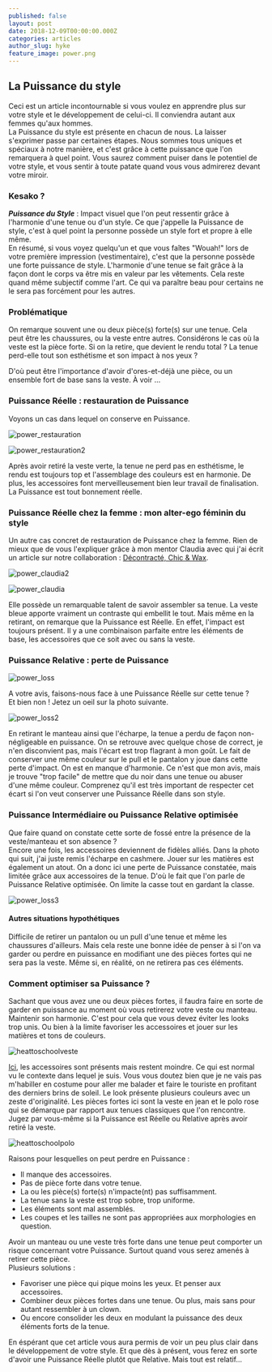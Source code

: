 ```yaml
---
published: false
layout: post
date: 2018-12-09T00:00:00.000Z
categories: articles
author_slug: hyke
feature_image: power.png
---
```

## La Puissance du style 

Ceci est un article incontournable si vous voulez en apprendre plus sur votre style et le développement de celui-ci. Il conviendra autant aux femmes qu'aux hommes.  
La Puissance du style est présente en chacun de nous. La laisser s'exprimer passe par certaines étapes. Nous sommes tous uniques et spéciaux à notre manière, et c'est grâce à cette puissance que l'on remarquera à quel point. Vous saurez comment puiser dans le potentiel de votre style, et vous sentir à toute patate quand vous vous admirerez devant votre miroir.  

### Kesako ?

***Puissance du Style*** : Impact visuel que l'on peut ressentir grâce à l'harmonie d'une tenue ou d'un style. Ce que j'appelle la Puissance de style, c'est à quel point la personne possède un style fort et propre à elle même.  
En résumé, si vous voyez quelqu'un et que vous faîtes "Wouah!" lors de votre première impression (vestimentaire), c'est que la personne possède une forte puissance de style. L'harmonie d'une tenue se fait grâce à la façon dont le corps va être mis en valeur par les vêtements. Cela reste quand même subjectif comme l'art. Ce qui va paraître beau pour certains ne le sera pas forcément pour les autres.

### Problématique

On remarque souvent une ou deux pièce(s) forte(s) sur une tenue. Cela peut être les chaussures, ou la veste entre autres. Considérons le cas où la veste est la pièce forte. Si on la retire, que devient le rendu total ? La tenue perd-elle tout son esthétisme et son impact à nos yeux ? 

D'où peut être l'importance d'avoir d'ores-et-déjà une pièce, ou un ensemble fort de base sans la veste. À voir ...

### Puissance Réelle : restauration de Puissance

Voyons un cas dans lequel on conserve en Puissance.

![power_restauration]({{site.url}}/{{site.baseurl}}img/power_restauration.jpg)

![power_restauration2]({{site.url}}/{{site.baseurl}}img/power_restauration2.jpg)

Après avoir retiré la veste verte, la tenue ne perd pas en esthétisme, le rendu est toujours top et l'assemblage des couleurs est en harmonie. De plus, les accessoires font merveilleusement bien leur travail de finalisation. La Puissance est tout bonnement réelle.

### Puissance Réelle chez la femme : mon alter-ego féminin du style

Un autre cas concret de restauration de Puissance chez la femme. Rien de mieux que de vous l'expliquer grâce à mon mentor Claudia avec qui j'ai écrit un article sur notre collaboration : [Décontracté, Chic & Wax](http://www.crevardstyle.com/D%C3%A9contract%C3%A9-Chic-&-Wax).

![power_claudia2]({{site.url}}/{{site.baseurl}}img/power_claudia2.jpg)

![power_claudia]({{site.url}}/{{site.baseurl}}img/power_claudia.jpg)

Elle possède un remarquable talent de savoir assembler sa tenue. La veste bleue apporte vraiment un contraste qui embellit le tout. Mais même en la retirant, on remarque que la Puissance est Réelle. En effet, l'impact est toujours présent. Il y a une combinaison parfaite entre les éléments de base, les accessoires que ce soit avec ou sans la veste.

### Puissance Relative : perte de Puissance

![power_loss]({{site.url}}/{{site.baseurl}}img/power_loss.jpg)

A votre avis, faisons-nous face à une Puissance Réelle sur cette tenue ?  
Et bien non ! Jetez un oeil sur la photo suivante.

![power_loss2]({{site.url}}/{{site.baseurl}}img/power_loss2.jpg)

En retirant le manteau ainsi que l'écharpe, la tenue a perdu de façon non-négligeable en puissance. On se retrouve avec quelque chose de correct, je n'en disconvient pas, mais l'écart est trop flagrant à mon goût. Le fait de conserver une même couleur sur le pull et le pantalon y joue dans cette perte d'impact. On est en manque d'harmonie. Ce n'est que mon avis, mais je trouve "trop facile" de mettre que du noir dans une tenue ou abuser d'une même couleur. Comprenez qu'il est très important de respecter cet écart si l'on veut conserver une Puissance Réelle dans son style.

### Puissance Intermédiaire ou Puissance Relative optimisée

Que faire quand on constate cette sorte de fossé entre la présence de la veste/manteau et son absence ?  
Encore une fois, les accessoires deviennent de fidèles alliés. Dans la photo qui suit, j'ai juste remis l'écharpe en cashmere. Jouer sur les matières est également un atout.
On a donc ici une perte de Puissance constatée, mais limitée grâce aux accessoires de la tenue. D'où le fait que l'on parle de Puissance Relative optimisée. On limite la casse tout en gardant la classe.

![power_loss3]({{site.url}}/{{site.baseurl}}img/power_loss3.jpg)

#### Autres situations hypothétiques

Difficile de retirer un pantalon ou un pull d'une tenue et même les chaussures d'ailleurs. Mais cela reste une bonne idée de penser à si l'on va garder ou perdre en puissance en modifiant une des pièces fortes qui ne sera pas la veste. Même si, en réalité, on ne retirera pas ces éléments.

### Comment optimiser sa Puissance ?

Sachant que vous avez une ou deux pièces fortes, il faudra faire en sorte de garder en puissance au moment où vous retirerez votre veste ou manteau. Maintenir son harmonie. C'est pour cela que vous devez éviter les looks trop unis. Ou bien à la limite favoriser les accessoires et jouer sur les matières et tons de couleurs.

![heattoschoolveste]({{site.url}}/{{site.baseurl}}img/heattoschoolveste.jpeg)

[Ici](http://www.crevardstyle.com/Keep-It-100-part-3), les accessoires sont présents mais restent moindre. Ce qui est normal vu le contexte dans lequel je suis. Vous vous doutez bien que je ne vais pas m'habiller en costume pour aller me balader et faire le touriste en profitant des derniers brins de soleil. Le look présente plusieurs couleurs avec un zeste d'originalité. Les pièces fortes ici sont la veste en jean et le polo rose qui se démarque par rapport aux tenues classiques que l'on rencontre. Jugez par vous-même si la Puissance est Réelle ou Relative après avoir retiré la veste.

![heattoschoolpolo]({{site.url}}/{{site.baseurl}}img/heattoschoolpolo.jpeg)

Raisons pour lesquelles on peut perdre en Puissance :  
- Il manque des accessoires.
- Pas de pièce forte dans votre tenue.
- La ou les pièce(s) forte(s) n'impacte(nt) pas suffisamment.
- La tenue sans la veste est trop sobre, trop uniforme.
- Les éléments sont mal assemblés.
- Les coupes et les tailles ne sont pas appropriées aux morphologies en question.

Avoir un manteau ou une veste très forte dans une tenue peut comporter un risque concernant votre Puissance. Surtout quand vous serez amenés à retirer cette pièce.  
Plusieurs solutions :
- Favoriser une pièce qui pique moins les yeux. Et penser aux accessoires.
- Combiner deux pièces fortes dans une tenue. Ou plus, mais sans pour autant ressembler à un clown.
- Ou encore consolider les deux en modulant la puissance des deux éléments forts de la tenue.  
  

En éspérant que cet article vous aura permis de voir un peu plus clair dans le développement de votre style. Et que dès à présent, vous ferez en sorte d'avoir une Puissance Réelle plutôt que Relative. Mais tout est relatif...